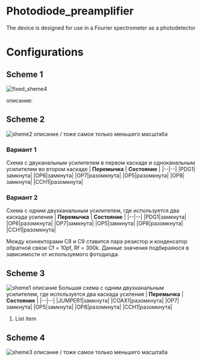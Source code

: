 # Photodiode_preamplifier
 The device is designed for use in a Fourier spectrometer as a photodetector 
 
 Configurations
===
## Scheme 1
![fixed_sheme4](https://user-images.githubusercontent.com/54314123/137503624-55bd6b11-64fa-427b-9f9a-5308727b5201.png)


описание:




## Scheme 2
![sheme2](https://user-images.githubusercontent.com/54314123/137486723-82f00660-7d07-4562-9d12-3ca68af0f063.png)
описание / тоже самое только меньшего масштаба
### Вариант 1
Схема с двуканальным усилителем в первом каскаде и одноканальным усилителем во втором каскаде
| **Перемычка** | **Состояние** |
|--|--|
|PDG1|замкнута|
|OP6|замкнута|
|OP7|разомкнута|
|OP5|разомкнута|
|OP8|замкнута|
|CCH1|разомкнута|
### Вариант 2
Схема с одним двухканальным усилителем, где используется два каскада усиления
| **Перемычка** | **Состояние** |
|--|--|
|PDG1|замкнута|
|OP6|разомкнута|
|OP7|замкнута|
|OP5|замкнута|
|OP8|разомкнута|
|CCH1|разомкнута|

Между коннекторами C8 и С9 ставится пара резистор и конденсатор обратной связи Cf = 10pf, Rf = 300k. Данные значения подбираяюся в зависимости от используемого фотодиода.

## Scheme 3

![sheme1](https://user-images.githubusercontent.com/54314123/137486351-342c5949-5df9-40b1-803d-53740eb993e8.png)
описание
Большая схема с одним двухканальным усилителем, где используется два каскада усиления
| **Перемычка** | **Состояние** |
|--|--|
|JUMPER1|замкнута|
|COAX1|разомкнута|
|OP7|замкнута|
|OP5|замкнута|
|OP8|разомкнута|
|CCH1|разомкнута|

 1. List item

## Scheme 4

![sheme3](https://user-images.githubusercontent.com/54314123/137486867-261485b9-a7e2-4f39-91f7-37b946179ed3.png)
описание / тоже самое только меньшего масштаба
<!--stackedit_data:
eyJoaXN0b3J5IjpbLTMxNzAzMTk4MSwxOTE0NzA1NzY5LDE2Nj
g4MDI0NzUsLTEyNjgxNTQ2MSwtMTA5NzQ4NDUzNF19
-->
